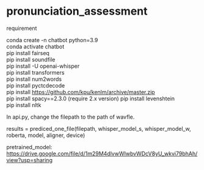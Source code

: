 # pronunciation_assessment

requirement

conda create -n chatbot python=3.9  
conda activate chatbot  
pip install fairseq   
pip install soundfile  
pip install -U openai-whisper  
pip install transformers  
pip install num2words   
pip install pyctcdecode  
pip install https://github.com/kpu/kenlm/archive/master.zip  
pip install spacy==2.3.0 (require 2.x version)
pip install levenshtein  
pip install nltk  

In api.py, change the filepath to the path of wavfle. 

results = prediced_one_file(filepath,  whisper_model_s, whisper_model_w, roberta, model, aligner, device)


pretrained_model: https://drive.google.com/file/d/1m29M4dlvwWIwbvWDcV8yU_wkvi79bhAh/view?usp=sharing
